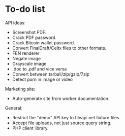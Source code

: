 To-do list
==========

API ideas:

* Screenshot PDF.
* Crack PDF password.
* Crack Bitcoin wallet password.
* Convert FinalDraft/Celtx files to other formats.
* FEN renderer
* Negate image
* Grayscale image
* .doc to .pdf and vice versa
* Convert between tarball/zip/gzip/7zip
* Detect porn in image or video

Marketing site:

* Auto-generate site from worker documentation.

General:

* Restrict the "demo" API key to fileapi.net fixture files.
* Accept file uploads, not just source query string.
* PHP client library.
